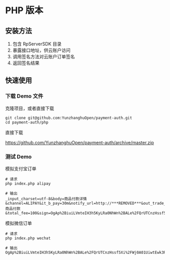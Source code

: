 # PHP 版本

## 安装方法

1. 包含 RpServerSDK 目录
1. 暴露接口地址，供云账户访问
1. 调用签名方法对云账户订单签名
1. 返回签名结果

## 快速使用

### 下载 Demo 文件

克隆项目，或者直接下载
	
```shell
git clone git@github.com:YunzhanghuOpen/payment-auth.git
cd payment-auth/php
```

直接下载
	
https://github.com/YunzhanghuOpen/payment-auth/archive/master.zip

### 测试 Demo

模拟支付宝订单
	
```shell
# 请求
php index.php alipay

# 输出
_input_charset=utf-8&body=商品付款详情&channel=ALIPAY&it_b_pay=30m&notify_url=http://***REMOVED***&out_trade_no=3242398127981&partner=2081222667389722&payment_type=1&seller_id=2081222667389722&service=mobile.securitypay.pay&subject=商品付款&total_fee=100&sign=OgAp%2BiuiLVmteIH3h5KyLRa0NhWn%2BALe%2FQrUTCnzHssf5Xi%2FWj0A01UiwtEwk3R7%2Bab6tP6vUaWYDIgdh7tmItu7iz8VoMsk9AuBmI9D22ZtcfHEfmwlqrWmsXUt3PWyGREjsBgQeu0o94iVs5KeBqqoe3otvFUJ31EVD%2Boji6w%3D%
```
	

模拟微信订单
	
```shell
# 请求
php index.php wechat

# 输出
OgAp%2BiuiLVmteIH3h5KyLRa0NhWn%2BALe%2FQrUTCnzHssf5Xi%2FWj0A01UiwtEwk3R7%2Bab6tP6vUaWYDIgdh7tmItu7iz8VoMsk9AuBmI9D22ZtcfHEfmwlqrWmsXUt3PWyGREjsBgQeu0o94iVs5KeBqqoe3otvFUJ31EVD%2Boji6w%3D%
```
	



